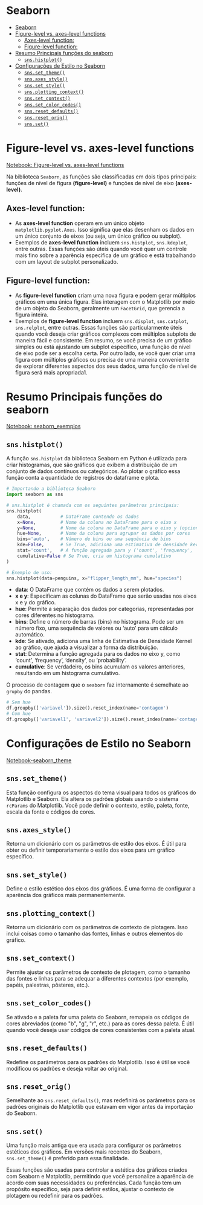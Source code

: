 
# Seaborn

- [Seaborn](#seaborn)
- [Figure-level vs. axes-level functions](#figure-level-vs-axes-level-functions)
  - [Axes-level function:](#axes-level-function)
  - [Figure-level function:](#figure-level-function)
- [Resumo Principais funções do seaborn](#resumo-principais-funções-do-seaborn)
  - [`sns.histplot()`](#snshistplot)
- [Configurações de Estilo no Seaborn](#configurações-de-estilo-no-seaborn)
  - [`sns.set_theme()`](#snsset_theme)
  - [`sns.axes_style()`](#snsaxes_style)
  - [`sns.set_style()`](#snsset_style)
  - [`sns.plotting_context()`](#snsplotting_context)
  - [`sns.set_context()`](#snsset_context)
  - [`sns.set_color_codes()`](#snsset_color_codes)
  - [`sns.reset_defaults()`](#snsreset_defaults)
  - [`sns.reset_orig()`](#snsreset_orig)
  - [`sns.set()`](#snsset)

# Figure-level vs. axes-level functions

[Notebook: Figure-level vs. axes-level functions](seaborn_figure_axes_level.ipynb)

Na biblioteca `Seaborn`, as funções são classificadas em dois tipos principais: funções de nível de figura **(figure-level)** e funções de nível de eixo **(axes-level)**.

## Axes-level function:

- As **axes-level function** operam em um único objeto `matplotlib.pyplot.Axes`. Isso significa que elas desenham os dados em um único conjunto de eixos (ou seja, um único gráfico ou subplot).
- Exemplos de **axes-level function** incluem `sns.histplot`, `sns.kdeplot`, entre outras.
Essas funções são úteis quando você quer um controle mais fino sobre a aparência específica de um gráfico e está trabalhando com um layout de subplot personalizado.

## Figure-level function:

- As **figure-level function** criam uma nova figura e podem gerar múltiplos gráficos em uma única figura.
Elas interagem com o Matplotlib por meio de um objeto do Seaborn, geralmente um `FacetGrid`, que gerencia a figura inteira.
- Exemplos de **figure-level function** incluem `sns.displot`, `sns.catplot`, `sns.relplot`, entre outras.
Essas funções são particularmente úteis quando você deseja criar gráficos complexos com múltiplos subplots de maneira fácil e consistente.
Em resumo, se você precisa de um gráfico simples ou está ajustando um subplot específico, uma função de nível de eixo pode ser a escolha certa. Por outro lado, se você quer criar uma figura com múltiplos gráficos ou precisa de uma maneira conveniente de explorar diferentes aspectos dos seus dados, uma função de nível de figura será mais apropriada1.

# Resumo Principais funções do seaborn

[Notebook: seaborn_exemplos](seaborn_exemplos.ipynb)

## `sns.histplot()`

A função `sns.histplot` da biblioteca Seaborn em Python é utilizada para criar histogramas, que são gráficos que exibem a distribuição de um conjunto de dados contínuos ou categóricos.
Ao plotar o gráfico essa função conta a quantidade de registros do dataframe e plota.

```python
# Importando a biblioteca Seaborn
import seaborn as sns

# sns.histplot é chamada com os seguintes parâmetros principais:
sns.histplot(
    data,           # DataFrame contendo os dados
    x=None,         # Nome da coluna no DataFrame para o eixo x
    y=None,         # Nome da coluna no DataFrame para o eixo y (opcional)
    hue=None,       # Nome da coluna para agrupar os dados por cores
    bins='auto',    # Número de bins ou uma sequência de bins
    kde=False,      # Se True, adiciona uma estimativa de densidade kernel (KDE)
    stat='count',   # A função agregada para y ('count', 'frequency', 'density', 'probability')
    cumulative=False # Se True, cria um histograma cumulativo
)

# Exemplo de uso:
sns.histplot(data=penguins, x="flipper_length_mm", hue="species")

```

- **data**: O DataFrame que contém os dados a serem plotados.
- **x e y**: Especificam as colunas do DataFrame que serão usadas nos eixos x e y do gráfico.
- **hue**: Permite a separação dos dados por categorias, representadas por cores diferentes no histograma.
- **bins**: Define o número de barras (bins) no histograma. Pode ser um número fixo, uma sequência de valores ou ‘auto’ para um cálculo automático.
- **kde**: Se ativado, adiciona uma linha de Estimativa de Densidade Kernel ao gráfico, que ajuda a visualizar a forma da distribuição.
- **stat**: Determina a função agregada para os dados no eixo y, como ‘count’, ‘frequency’, ‘density’, ou ‘probability’.
- **cumulative**: Se verdadeiro, os bins acumulam os valores anteriores, resultando em um histograma cumulativo.

O processo de contagem que o `seaborn` faz internamente é semelhate ao `grupby` do pandas.

```python
# Sem hue
df.groupby(['variavel']).size().reset_index(name='contagem')
# Com hue
df.groupby(['variavel1', 'variavel2']).size().reset_index(name='contagem')
```

# Configurações de Estilo no Seaborn

[Notebook-seaborn_theme](seaborn_theme.ipynb)

## `sns.set_theme()`

Esta função configura os aspectos do tema visual para todos os gráficos do Matplotlib e Seaborn. Ela altera os padrões globais usando o sistema `rcParams` do Matplotlib. Você pode definir o contexto, estilo, paleta, fonte, escala da fonte e códigos de cores.

## `sns.axes_style()`

Retorna um dicionário com os parâmetros de estilo dos eixos. É útil para obter ou definir temporariamente o estilo dos eixos para um gráfico específico.

## `sns.set_style()`

Define o estilo estético dos eixos dos gráficos. É uma forma de configurar a aparência dos gráficos mais permanentemente.

## `sns.plotting_context()`

Retorna um dicionário com os parâmetros de contexto de plotagem. Isso inclui coisas como o tamanho das fontes, linhas e outros elementos do gráfico.

## `sns.set_context()`

Permite ajustar os parâmetros de contexto de plotagem, como o tamanho das fontes e linhas para se adequar a diferentes contextos (por exemplo, papéis, palestras, pôsteres, etc.).

## `sns.set_color_codes()`

Se ativado e a paleta for uma paleta do Seaborn, remapeia os códigos de cores abreviados (como "b", "g", "r", etc.) para as cores dessa paleta. É útil quando você deseja usar códigos de cores consistentes com a paleta atual.

## `sns.reset_defaults()`

Redefine os parâmetros para os padrões do Matplotlib. Isso é útil se você modificou os padrões e deseja voltar ao original.

## `sns.reset_orig()`

Semelhante ao `sns.reset_defaults()`, mas redefinirá os parâmetros para os padrões originais do Matplotlib que estavam em vigor antes da importação do Seaborn.

## `sns.set()`

Uma função mais antiga que era usada para configurar os parâmetros estéticos dos gráficos. Em versões mais recentes do Seaborn, `sns.set_theme()` é preferido para essa finalidade.

Essas funções são usadas para controlar a estética dos gráficos criados com Seaborn e Matplotlib, permitindo que você personalize a aparência de acordo com suas necessidades ou preferências. Cada função tem um propósito específico, seja para definir estilos, ajustar o contexto de plotagem ou redefinir para os padrões.